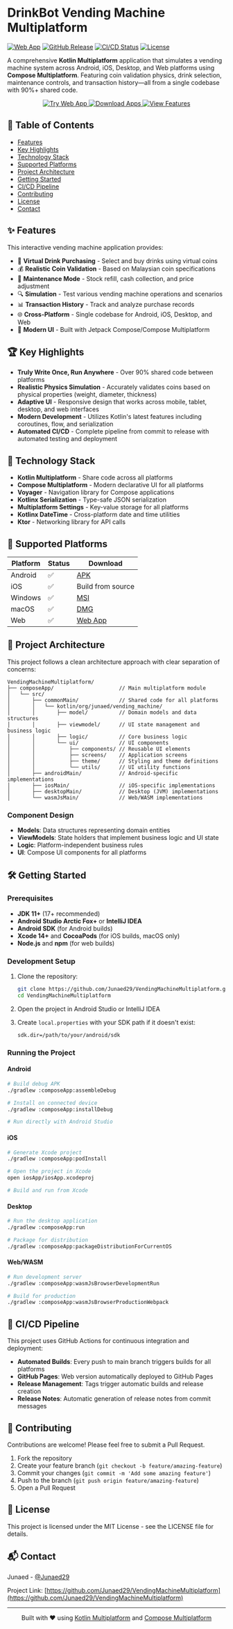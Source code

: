 # DrinkBot Vending Machine Multiplatform

[![Web App](https://img.shields.io/badge/Web_App-Live-4CC2FF?style=for-the-badge&logo=web)](https://junaed29.github.io/VendingMachineMultiplatform/) 
[![GitHub Release](https://img.shields.io/github/v/release/Junaed29/VendingMachineMultiplatform?style=for-the-badge)](https://github.com/Junaed29/VendingMachineMultiplatform/releases/latest)
[![CI/CD Status](https://img.shields.io/github/actions/workflow/status/Junaed29/VendingMachineMultiplatform/ci-cd.yml?branch=main&style=for-the-badge&label=CI%2FCD)](https://github.com/Junaed29/VendingMachineMultiplatform/actions/workflows/ci-cd.yml)
[![License](https://img.shields.io/github/license/Junaed29/VendingMachineMultiplatform?style=for-the-badge)](LICENSE)

A comprehensive **Kotlin Multiplatform** application that simulates a vending machine system across Android, iOS, Desktop, and Web platforms using **Compose Multiplatform**. Featuring coin validation physics, drink selection, maintenance controls, and transaction history—all from a single codebase with 90%+ shared code.

<div align="center">
  <!-- Screenshots can be added here in the future
  <p>
    <img src="screenshots/android_main.jpg" width="200" alt="Android Screenshot" />
    <img src="screenshots/ios_main.jpg" width="200" alt="iOS Screenshot" />
    <img src="screenshots/desktop_main.jpg" width="320" alt="Desktop Screenshot" />
    <img src="screenshots/web_main.jpg" width="400" alt="Web Screenshot" />
  </p>
  -->
  
  <p>
    <a href="https://junaed29.github.io/VendingMachineMultiplatform/">
      <img src="https://img.shields.io/badge/Try_Web_App-4CC2FF?style=for-the-badge&logo=web&logoColor=white" alt="Try Web App" />
    </a>
    <a href="https://github.com/Junaed29/VendingMachineMultiplatform/releases/latest">
      <img src="https://img.shields.io/badge/Download_Apps-00C853?style=for-the-badge&logo=android&logoColor=white" alt="Download Apps" />
    </a>
    <a href="#-features">
      <img src="https://img.shields.io/badge/View_Features-FF5722?style=for-the-badge&logo=readme&logoColor=white" alt="View Features" />
    </a>
  </p>
</div>

## 📑 Table of Contents

- [Features](#-features)
- [Key Highlights](#-key-highlights)
- [Technology Stack](#-technology-stack)
- [Supported Platforms](#-supported-platforms)
- [Project Architecture](#-project-architecture)
- [Getting Started](#-getting-started)
- [CI/CD Pipeline](#-cicd-pipeline)
- [Contributing](#-contributing)
- [License](#-license)
- [Contact](#-contact)

## ✨ Features

This interactive vending machine application provides:

- 🥤 **Virtual Drink Purchasing** - Select and buy drinks using virtual coins
- 💰 **Realistic Coin Validation** - Based on Malaysian coin specifications
- 🔧 **Maintenance Mode** - Stock refill, cash collection, and price adjustment
- 🔍 **Simulation** - Test various vending machine operations and scenarios
- 📊 **Transaction History** - Track and analyze purchase records
- 🌐 **Cross-Platform** - Single codebase for Android, iOS, Desktop, and Web
- 🎨 **Modern UI** - Built with Jetpack Compose/Compose Multiplatform

## 🏆 Key Highlights

- **Truly Write Once, Run Anywhere** - Over 90% shared code between platforms
- **Realistic Physics Simulation** - Accurately validates coins based on physical properties (weight, diameter, thickness)
- **Adaptive UI** - Responsive design that works across mobile, tablet, desktop, and web interfaces
- **Modern Development** - Utilizes Kotlin's latest features including coroutines, flow, and serialization
- **Automated CI/CD** - Complete pipeline from commit to release with automated testing and deployment

## 🚀 Technology Stack

- **Kotlin Multiplatform** - Share code across all platforms
- **Compose Multiplatform** - Modern declarative UI for all platforms
- **Voyager** - Navigation library for Compose applications
- **Kotlinx Serialization** - Type-safe JSON serialization
- **Multiplatform Settings** - Key-value storage for all platforms
- **Kotlinx DateTime** - Cross-platform date and time utilities
- **Ktor** - Networking library for API calls

## 📱 Supported Platforms

| Platform | Status | Download |
|----------|--------|----------|
| Android  | ✅     | [APK](https://github.com/Junaed29/VendingMachineMultiplatform/releases/latest/download/DrinkBot-Vending-Machine.apk) |
| iOS      | ✅     | Build from source |
| Windows  | ✅     | [MSI](https://github.com/Junaed29/VendingMachineMultiplatform/releases/latest/download/DrinkBot-1.0.0.msi) |
| macOS    | ✅     | [DMG](https://github.com/Junaed29/VendingMachineMultiplatform/releases/latest/download/DrinkBot-1.0.0.dmg) |
| Web      | ✅     | [Web App](https://junaed29.github.io/VendingMachineMultiplatform/) |

## 🧩 Project Architecture

This project follows a clean architecture approach with clear separation of concerns:

```
VendingMachineMultiplatform/
├── composeApp/                     // Main multiplatform module
│   └── src/                       
│       ├── commonMain/             // Shared code for all platforms
│       │   └── kotlin/org/junaed/vending_machine/
│       │       ├── model/          // Domain models and data structures
│       │       ├── viewmodel/      // UI state management and business logic
│       │       ├── logic/          // Core business logic
│       │       └── ui/             // UI components
│       │           ├── components/ // Reusable UI elements
│       │           ├── screens/    // Application screens
│       │           ├── theme/      // Styling and theme definitions
│       │           └── utils/      // UI utility functions
│       ├── androidMain/            // Android-specific implementations
│       ├── iosMain/                // iOS-specific implementations
│       ├── desktopMain/            // Desktop (JVM) implementations
│       └── wasmJsMain/             // Web/WASM implementations
```

### Component Design

- **Models**: Data structures representing domain entities
- **ViewModels**: State holders that implement business logic and UI state
- **Logic**: Platform-independent business rules
- **UI**: Compose UI components for all platforms

## 🛠️ Getting Started

### Prerequisites

- **JDK 11+** (17+ recommended)
- **Android Studio Arctic Fox+** or **IntelliJ IDEA**
- **Android SDK** (for Android builds)
- **Xcode 14+** and **CocoaPods** (for iOS builds, macOS only)
- **Node.js** and **npm** (for web builds)

### Development Setup

1. Clone the repository:
   ```bash
   git clone https://github.com/Junaed29/VendingMachineMultiplatform.git
   cd VendingMachineMultiplatform
   ```

2. Open the project in Android Studio or IntelliJ IDEA

3. Create `local.properties` with your SDK path if it doesn't exist:
   ```properties
   sdk.dir=/path/to/your/android/sdk
   ```

### Running the Project

#### Android
```bash
# Build debug APK
./gradlew :composeApp:assembleDebug

# Install on connected device
./gradlew :composeApp:installDebug

# Run directly with Android Studio
```

#### iOS
```bash
# Generate Xcode project
./gradlew :composeApp:podInstall

# Open the project in Xcode
open iosApp/iosApp.xcodeproj

# Build and run from Xcode
```

#### Desktop
```bash
# Run the desktop application
./gradlew :composeApp:run

# Package for distribution
./gradlew :composeApp:packageDistributionForCurrentOS
```

#### Web/WASM
```bash
# Run development server
./gradlew :composeApp:wasmJsBrowserDevelopmentRun

# Build for production
./gradlew :composeApp:wasmJsBrowserProductionWebpack
```

## 🔄 CI/CD Pipeline

This project uses GitHub Actions for continuous integration and deployment:

- **Automated Builds**: Every push to main branch triggers builds for all platforms
- **GitHub Pages**: Web version automatically deployed to GitHub Pages
- **Release Management**: Tags trigger automatic builds and release creation
- **Release Notes**: Automatic generation of release notes from commit messages

## 🤝 Contributing

Contributions are welcome! Please feel free to submit a Pull Request.

1. Fork the repository
2. Create your feature branch (`git checkout -b feature/amazing-feature`)
3. Commit your changes (`git commit -m 'Add some amazing feature'`)
4. Push to the branch (`git push origin feature/amazing-feature`)
5. Open a Pull Request

## 📝 License

This project is licensed under the MIT License - see the LICENSE file for details.

## 📬 Contact

Junaed - [@Junaed29](https://github.com/Junaed29)

Project Link: [https://github.com/Junaed29/VendingMachineMultiplatform](https://github.com/Junaed29/VendingMachineMultiplatform)

---

<p align="center">
  Built with ❤️ using <a href="https://kotlinlang.org/docs/multiplatform.html">Kotlin Multiplatform</a> and 
  <a href="https://github.com/JetBrains/compose-multiplatform">Compose Multiplatform</a>
</p>
